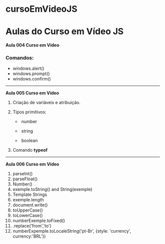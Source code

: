 # cursoEmVideoJS

# **Aulas do Curso em Vídeo JS**

**Aula 004 Curso em Vídeo**

### Comandos:

- windows.alert()
- windows.prompt()
- windows.confirm()

---

**Aula 005 Curso em Vídeo**

1. Criação de variáveis e atribuição.

2. Tipos primitivos:

   - ​ number

   - ​ string

   - ​ boolean

3. Comando **typeof**

---

**Aula 006 Curso em Vídeo**

1. parseInt()
2. parseFloat()
3. Number()
4. exemple.toString() and String(exemple)
5. Template Strings
6. exemple.length
7. document.write()
8. toUpperCase()
9. toLowerCase()
10. numberExemple.toFixed()
11. .replace('from','to')
12. numberExpemple.toLocaleString('pt-Br', {style: 'currency', currency:'BRL'})
